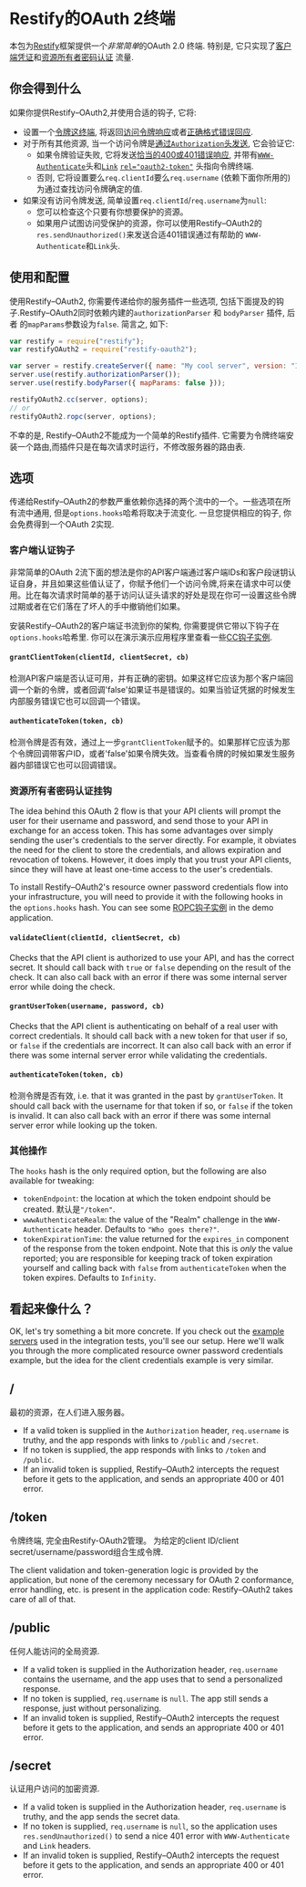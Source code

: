 # Restify的OAuth 2终端

本包为[Restify][]框架提供一个*非常简单*的OAuth 2.0 终端. 特别是, 它只实现了[客户端凭证][cc]和[资源所有者密码认证][ropc] 流量.

## 你会得到什么

如果你提供Restify–OAuth2,并使用合适的钩子, 它将:

* 设置一个[令牌这终端][token endpoint], 将返回[访问令牌响应][token-endpoint-success]或者[正确格式错误回应][token-endpoint-error].
* 对于所有其他资源, 当一个访问令牌是[通过`Authorization`头发送][send-token], 它会验证它:
  * 如果令牌验证失败, 它将发送[恰当的400或401错误响应][token-usage-error], 并带有[`WWW-Authenticate`][www-authenticate]头和[`Link`][web-linking] [`rel="oauth2-token"`][oauth2-token-rel]
    头指向令牌终端.
  * 否则, 它将设置要么`req.clientId`要么`req.username` (依赖下面你所用的)为通过查找访问令牌确定的值.
* 如果没有访问令牌发送, 简单设置`req.clientId`/`req.username`为`null`:
  * 您可以检查这个只要有你想要保护的资源。
  * 如果用户试图访问受保护的资源，你可以使用Restify–OAuth2的`res.sendUnauthorized()`来发送合适401错误通过有帮助的 `WWW-Authenticate`和`Link`头.

## 使用和配置

使用Restify–OAuth2, 你需要传递给你的服务插件一些选项, 包括下面提及的钩子.Restify–OAuth2同时依赖内建的`authorizationParser` 和 `bodyParser` 插件, 后者 的`mapParams`参数设为`false`. 简言之, 如下:

```js
var restify = require("restify");
var restifyOAuth2 = require("restify-oauth2");

var server = restify.createServer({ name: "My cool server", version: "1.0.0" });
server.use(restify.authorizationParser());
server.use(restify.bodyParser({ mapParams: false }));

restifyOAuth2.cc(server, options);
// or
restifyOAuth2.ropc(server, options);
```

不幸的是, Restify–OAuth2不能成为一个简单的Restify插件. 它需要为令牌终端安装一个路由,而插件只是在每次请求时运行，不修改服务器的路由表.

## 选项

传递给Restify–OAuth2的参数严重依赖你选择的两个流中的一个。一些选项在所有流中通用, 但是`options.hooks`哈希将取决于流变化. 一旦您提供相应的钩子, 你会免费得到一个OAuth 2实现.

### 客户端认证钩子

非常简单的OAuth 2流下面的想法是你的API客户端通过客户端IDs和客户段谜钥认证自身，并且如果这些值认证了，你赋予他们一个访问令牌,将来在请求中可以使用。比在每次请求时简单的基于访问认证头请求的好处是现在你可一设置这些令牌过期或者在它们落在了坏人的手中撤销他们如果。

安装Restify–OAuth2的客户端证书流到你的架构, 你需要提供它带以下钩子在`options.hooks`哈希里. 你可以在演示演示应用程序里查看一些[CC钩子实例][example CC hooks].

#### `grantClientToken(clientId, clientSecret, cb)`

检测API客户端是否认证可用，并有正确的密钥。如果这样它应该为那个客户端回调一个新的令牌，或者回调'false'如果证书是错误的。如果当验证凭据的时候发生内部服务错误它也可以回调一个错误。

#### `authenticateToken(token, cb)`

检测令牌是否有效，通过上一步`grantClientToken`赋予的。如果那样它应该为那个令牌回调带客户ID，或者'false'如果令牌失效。当查看令牌的时候如果发生服务器内部错误它也可以回调错误。

### 资源所有者密码认证挂钩

The idea behind this OAuth 2 flow is that your API clients will prompt the user for their username and password, and
send those to your API in exchange for an access token. This has some advantages over simply sending the user's
credentials to the server directly. For example, it obviates the need for the client to store the credentials, and
allows expiration and revocation of tokens. However, it does imply that you trust your API clients, since they will
have at least one-time access to the user's credentials.

To install Restify–OAuth2's resource owner password credentials flow into your infrastructure, you will need to
provide it with the following hooks in the `options.hooks` hash. You can see some [ROPC钩子实例][example ROPC hooks] in the demo
application.

#### `validateClient(clientId, clientSecret, cb)`

Checks that the API client is authorized to use your API, and has the correct secret. It should call back with `true`
or `false` depending on the result of the check. It can also call back with an error if there was some internal server
error while doing the check.

#### `grantUserToken(username, password, cb)`

Checks that the API client is authenticating on behalf of a real user with correct credentials. It should call back
with a new token for that user if so, or `false` if the credentials are incorrect. It can also call back with an error
if there was some internal server error while validating the credentials.

#### `authenticateToken(token, cb)`

检测令牌是否有效, i.e. that it was granted in the past by `grantUserToken`. It should call back with the
username for that token if so, or `false` if the token is invalid. It can also call back with an error if there
was some internal server error while looking up the token.

### 其他操作

The `hooks` hash is the only required option, but the following are also available for tweaking:

* `tokenEndpoint`: the location at which the token endpoint should be created. 默认是`"/token"`.
* `wwwAuthenticateRealm`: the value of the "Realm" challenge in the `WWW-Authenticate` header. Defaults to
  `"Who goes there?"`.
* `tokenExpirationTime`: the value returned for the `expires_in` component of the response from the token endpoint.
  Note that this is *only* the value reported; you are responsible for keeping track of token expiration yourself and
  calling back with `false` from `authenticateToken` when the token expires. Defaults to `Infinity`.

## 看起来像什么？

OK, let's try something a bit more concrete. If you check out the [example servers][] used in the integration tests,
you'll see our setup. Here we'll walk you through the more complicated resource owner password credentials example,
but the idea for the client credentials example is very similar.

## /

最初的资源，在人们进入服务器。

* If a valid token is supplied in the `Authorization` header, `req.username` is truthy, and the app responds with
  links to `/public` and `/secret`.
* If no token is supplied, the app responds with links to `/token` and `/public`.
* If an invalid token is supplied, Restify–OAuth2 intercepts the request before it gets to the application, and sends
  an appropriate 400 or 401 error.

## /token

令牌终端, 完全由Restify-OAuth2管理。 为给定的client ID/client secret/username/password组合生成令牌.

The client validation and token-generation logic is provided by the application, but none of the ceremony necessary for
OAuth 2 conformance, error handling, etc. is present in the application code: Restify–OAuth2 takes care of all of that.

## /public

任何人能访问的全局资源.

* If a valid token is supplied in the Authorization header, `req.username` contains the username, and the app uses
  that to send a personalized response.
* If no token is supplied, `req.username` is `null`. The app still sends a response, just without personalizing.
* If an invalid token is supplied, Restify–OAuth2 intercepts the request before it gets to the application, and sends
  an appropriate 400 or 401 error.

## /secret

认证用户访问的加密资源.

* If a valid token is supplied in the Authorization header, `req.username` is truthy, and the app sends the secret
  data.
* If no token is supplied, `req.username` is `null`, so the application uses `res.sendUnauthorized()` to send a nice
  401 error with `WWW-Authenticate` and `Link` headers.
* If an invalid token is supplied, Restify–OAuth2 intercepts the request before it gets to the application, and sends
  an appropriate 400 or 401 error.

[Restify]: http://mcavage.github.com/node-restify/
[cc]: http://tools.ietf.org/html/rfc6749#section-1.3.4
[ropc]: http://tools.ietf.org/html/rfc6749#section-1.3.3
[token endpoint]: http://tools.ietf.org/html/rfc6749#section-3.2
[token-endpoint-success]: http://tools.ietf.org/html/rfc6749#section-5.1
[token-endpoint-error]: http://tools.ietf.org/html/rfc6749#section-5.2
[send-token]: http://tools.ietf.org/html/rfc6750#section-2.1
[token-usage-error]: http://tools.ietf.org/html/rfc6750#section-3.1
[oauth2-token-rel]: http://tools.ietf.org/html/draft-wmills-oauth-lrdd-07#section-3.2
[web-linking]: http://tools.ietf.org/html/rfc5988
[www-authenticate]: http://tools.ietf.org/html/rfc2617#section-3.2.1
[example ROPC hooks]: https://github.com/domenic/restify-oauth2/blob/master/examples/ropc/hooks.js
[example CC hooks]: https://github.com/domenic/restify-oauth2/blob/master/examples/cc/hooks.js
[example servers]: https://github.com/domenic/restify-oauth2/tree/master/examples
